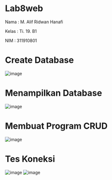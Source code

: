 # Lab8web
Nama    : M. Alif Ridwan Hanafi

Kelas   : Ti. 19. B1

NIM     : 311910801

# Create Database

![image](https://user-images.githubusercontent.com/81422149/120194004-4588ec80-c247-11eb-89e3-8d9545ec6481.png)

# Menampilkan Database

![image](https://user-images.githubusercontent.com/81422149/120194628-08712a00-c248-11eb-88da-0846fbb3747c.png)

# Membuat Program CRUD

![image](https://user-images.githubusercontent.com/81422149/120195016-80d7eb00-c248-11eb-8703-1df8b6aa8133.png)

# Tes Koneksi

![image](https://user-images.githubusercontent.com/81422149/120198172-07da9280-c24c-11eb-8527-5e8c9c546ef9.png)
![image](https://user-images.githubusercontent.com/81422149/120198198-0d37dd00-c24c-11eb-8010-f9635c5e719d.png)
